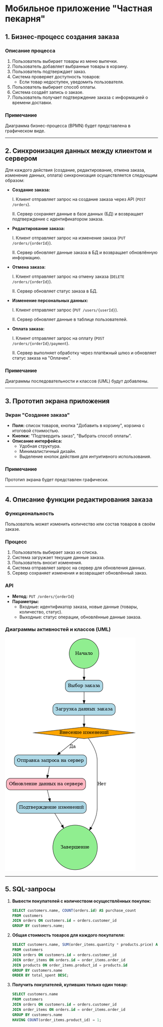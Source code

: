 # Мобильное приложение "Частная пекарня"

## 1. Бизнес-процесс создания заказа

### Описание процесса

1. Пользователь выбирает товары из меню выпечки.
2. Пользователь добавляет выбранные товары в корзину.
3. Пользователь подтверждает заказ.
4. Система проверяет доступность товаров:
   - Если товар недоступен, уведомить пользователя.
5. Пользователь выбирает способ оплаты.
6. Система создаёт запись о заказе.
7. Пользователь получает подтверждение заказа с информацией о времени доставки.

### Примечание

Диаграмма бизнес-процесса (BPMN) будет представлена в графическом виде.

---

## 2. Синхронизация данных между клиентом и сервером

Для каждого действия (создание, редактирование, отмена заказа, изменение данных, оплата) синхронизация осуществляется следующим образом:

- **Создание заказа:**

  I. Клиент отправляет запрос на создание заказа через API (`POST /orders`).

  II. Сервер сохраняет данные в базе данных (БД) и возвращает подтверждение с идентификатором заказа.

- **Редактирование заказа:**

  I. Клиент отправляет запрос на изменение заказа (`PUT /orders/{orderId}`).

  II. Сервер обновляет данные заказа в БД и возвращает обновлённую информацию.

- **Отмена заказа:**

  I. Клиент отправляет запрос на отмену заказа (`DELETE /orders/{orderId}`).

  II. Сервер обновляет статус заказа в БД.

- **Изменение персональных данных:**

  I. Клиент отправляет запрос (`PUT /users/{userId}`).

  II. Сервер обновляет данные в таблице пользователей.

- **Оплата заказа:**

  I. Клиент отправляет запрос на оплату (`POST /orders/{orderId}/payment`).

  II. Сервер выполняет обработку через платёжный шлюз и обновляет статус заказа на "Оплачен".

### Примечание

Диаграммы последовательности и классов (UML) будут добавлены.

---

## 3. Прототип экрана приложения

### Экран "Создание заказа"

- **Поля:** список товаров, кнопка "Добавить в корзину", корзина с итоговой стоимостью.
- **Кнопки:** "Подтвердить заказ", "Выбрать способ оплаты".
- **Описание интерфейса:**
  - Удобная структура.
  - Минималистичный дизайн.
  - Выделение кнопок действия для интуитивного использования.

### Примечание

Прототип экрана будет представлен графически.

---

## 4. Описание функции редактирования заказа

### Функциональность

Пользователь может изменить количество или состав товаров в своём заказе.

### Процесс

1. Пользователь выбирает заказ из списка.
2. Система загружает текущие данные заказа.
3. Пользователь вносит изменения.
4. Система отправляет запрос на сервер для обновления данных.
5. Сервер сохраняет изменения и возвращает обновлённый заказ.

### API

- **Метод:** `PUT /orders/{orderId}`
- **Параметры:**
  - Входные: идентификатор заказа, новые данные (товары, количество, статус).
  - Выходные: статус операции, обновлённые данные заказа.

### Диаграммы активностей и классов (UML)

![Image alt](https://github.com/popa2/mediasoft/blob/main/UML_Activity_EditOrder.png)


---

## 5. SQL-запросы

1. **Вывести покупателей с количеством осуществлённых покупок:**

   ```sql
   SELECT customers.name, COUNT(orders.id) AS purchase_count
   FROM customers
   JOIN orders ON customers.id = orders.customer_id
   GROUP BY customers.name;
   ```

2. **Общая стоимость товаров для каждого покупателя:**

   ```sql
   SELECT customers.name, SUM(order_items.quantity * products.price) AS total_spent
   FROM customers
   JOIN orders ON customers.id = orders.customer_id
   JOIN order_items ON orders.id = order_items.order_id
   JOIN products ON order_items.product_id = products.id
   GROUP BY customers.name
   ORDER BY total_spent DESC;
   ```

3. **Получить покупателей, купивших только один товар:**

   ```sql
   SELECT customers.name
   FROM customers
   JOIN orders ON customers.id = orders.customer_id
   JOIN order_items ON orders.id = order_items.order_id
   GROUP BY customers.name
   HAVING COUNT(order_items.product_id) = 1;
   ```

